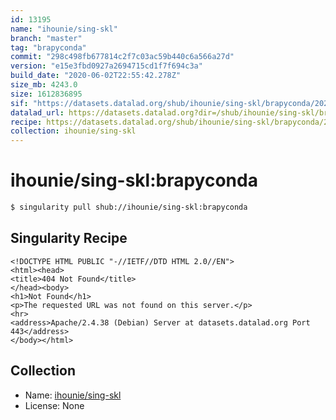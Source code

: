 ```yaml
---
id: 13195
name: "ihounie/sing-skl"
branch: "master"
tag: "brapyconda"
commit: "298c498fb677814c2f7c03ac59b440c6a566a27d"
version: "e15e3fbd0927a2694715cd1f7f694c3a"
build_date: "2020-06-02T22:55:42.278Z"
size_mb: 4243.0
size: 1612836895
sif: "https://datasets.datalad.org/shub/ihounie/sing-skl/brapyconda/2020-06-02-298c498f-e15e3fbd/e15e3fbd0927a2694715cd1f7f694c3a.sif"
datalad_url: https://datasets.datalad.org?dir=/shub/ihounie/sing-skl/brapyconda/2020-06-02-298c498f-e15e3fbd/
recipe: https://datasets.datalad.org/shub/ihounie/sing-skl/brapyconda/2020-06-02-298c498f-e15e3fbd/Singularity
collection: ihounie/sing-skl
---
```


# ihounie/sing-skl:brapyconda

```bash
$ singularity pull shub://ihounie/sing-skl:brapyconda
```

## Singularity Recipe

```singularity
<!DOCTYPE HTML PUBLIC "-//IETF//DTD HTML 2.0//EN">
<html><head>
<title>404 Not Found</title>
</head><body>
<h1>Not Found</h1>
<p>The requested URL was not found on this server.</p>
<hr>
<address>Apache/2.4.38 (Debian) Server at datasets.datalad.org Port 443</address>
</body></html>
```

## Collection

 - Name: [ihounie/sing-skl](https://github.com/ihounie/sing-skl)
 - License: None

